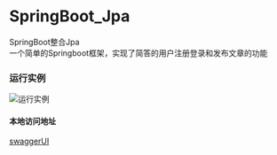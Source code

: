 # SpringBoot_Jpa
SpringBoot整合Jpa  
一个简单的Springboot框架，实现了简答的用户注册登录和发布文章的功能

### 运行实例
![运行实例](https://github.com/lichuachua/SpringBoot_Jpa/blob/master/src/main/resources/github_images/yxsl.jpg)

#### 本地访问地址
[swaggerUI](http://127.0.0.1:8080/swagger-ui.html#/) 
